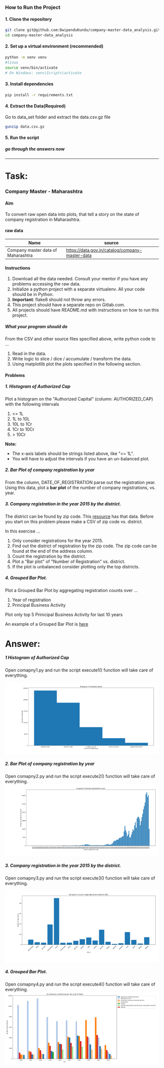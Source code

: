 ### How to Run the Project

#### 1. Clone the repository

```bash
git clone git@github.com:DwipenduKundu/company-master-data_analysis.git
cd company-master-data_analysis
```

#### 2. Set up a virtual environment (recommended)

```bash
python -m venv venv
#linux
source venv/bin/activate     
# On Windows: venv\Scripts\activate
```

#### 3. Install dependencies

```bash
pip install -r requirements.txt
```

#### 4. Extract the Data(Required)


Go to data_set folder and extract the data.csv.gz file

```bash
gunzip data.csv.gz
```

#### 5. Run the script

##### go through the answers now

---







# Task:
###  Company Master - Maharashtra

#### Aim
To convert raw open data into plots, that tell a story on the state of company registration in Maharashtra.

#### raw data

| Name                               | source                                          |
|------------------------------------|-------------------------------------------------|
| Company master data of Maharashtra | https://data.gov.in/catalog/company-master-data |


#### Instructions

1. Download all the data needed. Consult your mentor if you have any problems accessing the raw data.
1. Initialize a python project with a separate virtualenv. All your code should be in Python.
1. **Important**: flake8 should not throw any errors.
2. This project should have a separate repo on Gitlab.com.
3. All projects should have README.md with instructions on how to run this project.

##### What your program should do

From the CSV and other source files specified above, write python code to ...
1. Read in the data.
2. Write logic to slice / dice / accumulate / transform the data.
3. Using matplotlib plot the plots specified in the following section.

#### Problems

##### 1. Histogram of Authorized Cap

Plot a histogram on the "Authorized Capital" (column: AUTHORIZED_CAP) with the following intervals

  1. <= 1L
  2. 1L to 10L
  3. 10L to 1Cr
  4. 1Cr to 10Cr
  5. \> 10Cr

**Note:**
* The x-axis labels should be strings listed above, like "<= 1L".
* You will have to adjust the intervals if you have an un-balanced plot.

##### 2. Bar Plot of company registration by year

From the column, DATE_OF_REGISTRATION parse out the registration year. Using this data, plot a **bar plot** of the number of company registrations, vs. year.

##### 3. Company registration in the year 2015 by the district.

The district can be found by zip code. This [resource](https://www.goldenchennai.com/pin-code/maharashtra-postal-code/) has that data. Before you start on this problem please make a CSV of zip code vs. district.

In this exercise ...

  1. Only consider registrations for the year 2015.
  2. Find out the district of registration by the zip code. The zip code can be found at the end of the address column.
  3. Count the registration by the district.
  3. Plot a "Bar plot" of "Number of Registration" vs. district.
  4. If the plot is unbalanced consider plotting only the top districts.

##### 4. Grouped Bar Plot.

Plot a Grouped Bar Plot by aggregating registration counts over ...
  1. Year of registration
  2. Principal Business Activity

Plot only top 5 Prinicipal Business Activity for last 10 years

An example of a Grouped Bar Plot is [here](https://matplotlib.org/3.1.1/gallery/lines_bars_and_markers/barchart.html)



# Answer:
##### 1 Histogram of Authorized Cap


Open comapny1.py and run the script execute1() function will take care of everything.

![](./output/Figure_1.png)



##### 2. Bar Plot of company registration by year

Open comapny2.py and run the script execute2() function will take care of everything.
![](./output/Figure_2.png)


##### 3. Company registration in the year 2015 by the district.

Open comapny3.py and run the script execute3() function will take care of everything.

![](./output/Figure_3.png)

##### 4. Grouped Bar Plot.

Open comapny4.py and run the script execute4() function will take care of everything.
![](./output/Figure_4.png)
